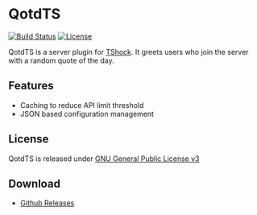 QotdTS
========
[![Build Status](https://travis-ci.org/hastinbe/QotdTS.svg?branch=master)](https://travis-ci.org/hastinbe/QotdTS) 
[![License](http://img.shields.io/:license-GPLv3-blue.svg)](http://www.gnu.org/licenses/gpl-3.0.en.html)

QotdTS is a server plugin for [TShock](https://github.com/NyxStudios/TShock). It greets users who join the server with a random quote of the day.

## Features

* Caching to reduce API limit threshold
* JSON based configuration management

## License
QotdTS is released under [GNU General Public License v3](https://github.com/hastinbe/VocationPlugin/LICENSE)

## Download

* [Github Releases](https://github.com/hastinbe/QotdTS/releases)
